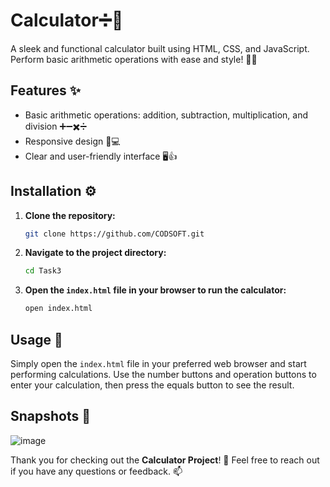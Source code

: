 # Calculator➗📱

A sleek and functional calculator built using HTML, CSS, and JavaScript. Perform basic arithmetic operations with ease and style! 🧮✨

## Features ✨
- Basic arithmetic operations: addition, subtraction, multiplication, and division ➕➖✖️➗
- Responsive design 📱💻
- Clear and user-friendly interface 🖥️👍

## Installation ⚙️

1. **Clone the repository:**
    ```bash
    git clone https://github.com/CODSOFT.git
    ```

2. **Navigate to the project directory:**
    ```bash
    cd Task3
    ```

3. **Open the `index.html` file in your browser to run the calculator:**
    ```bash
    open index.html
    ```

## Usage 🚀
Simply open the `index.html` file in your preferred web browser and start performing calculations. Use the number buttons and operation buttons to enter your calculation, then press the equals button to see the result.

## Snapshots 📸

![image](https://github.com/harishy0406/CODSOFT/assets/142865295/eb64b46a-d4ca-4988-af5a-02123c2a820c)


Thank you for checking out the **Calculator Project**! 🎉 Feel free to reach out if you have any questions or feedback. 📫
